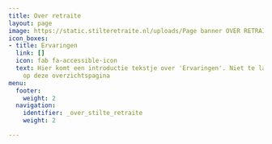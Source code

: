 ```yaml
---
title: Over retraite
layout: page
image: https://static.stilteretraite.nl/uploads/Page banner OVER RETRAITE.jpg
icon_boxes:
- title: Ervaringen
  link: []
  icon: fab fa-accessible-icon
  text: Hier komt een introductie tekstje over 'Ervaringen'. Niet te lang, maar passend
    op deze overzichtspagina
menu:
  footer:
    weight: 2
  navigation:
    identifier: _over_stilte_retraite
    weight: 2

---
```

